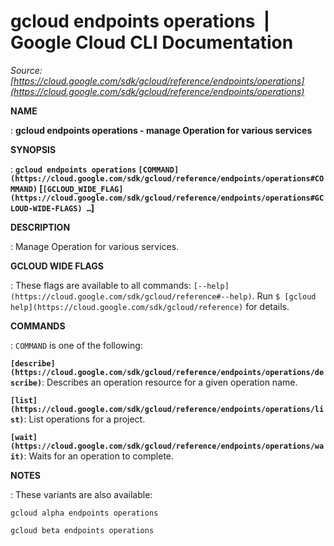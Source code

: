 # gcloud endpoints operations  |  Google Cloud CLI Documentation

*Source: [https://cloud.google.com/sdk/gcloud/reference/endpoints/operations](https://cloud.google.com/sdk/gcloud/reference/endpoints/operations)*

**NAME**

: **gcloud endpoints operations - manage Operation for various services**

**SYNOPSIS**

: **`gcloud endpoints operations` `[COMMAND](https://cloud.google.com/sdk/gcloud/reference/endpoints/operations#COMMAND)` [`[GCLOUD_WIDE_FLAG](https://cloud.google.com/sdk/gcloud/reference/endpoints/operations#GCLOUD-WIDE-FLAGS) …`]**

**DESCRIPTION**

: Manage Operation for various services.

**GCLOUD WIDE FLAGS**

: These flags are available to all commands: `[--help](https://cloud.google.com/sdk/gcloud/reference#--help)`.
Run `$ [gcloud help](https://cloud.google.com/sdk/gcloud/reference)` for details.

**COMMANDS**

: ``COMMAND`` is one of the following:

**`[describe](https://cloud.google.com/sdk/gcloud/reference/endpoints/operations/describe)`**:
Describes an operation resource for a given operation name.

**`[list](https://cloud.google.com/sdk/gcloud/reference/endpoints/operations/list)`**:
List operations for a project.

**`[wait](https://cloud.google.com/sdk/gcloud/reference/endpoints/operations/wait)`**:
Waits for an operation to complete.

**NOTES**

: These variants are also available:

```
gcloud alpha endpoints operations
```

```
gcloud beta endpoints operations
```